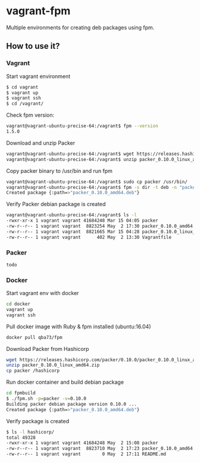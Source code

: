 # vagrant-fpm
Multiple environments for creating deb packages using fpm.

## How to use it?
### Vagrant 
Start vagrant environment
```bash
$ cd vagrant
$ vagrant up
$ vagrant ssh
$ cd /vagrant/
```
Check fpm version:
```bash
vagrant@vagrant-ubuntu-precise-64:/vagrant$ fpm --version
1.5.0
```
Download and unzip Packer
```bash
vagrant@vagrant-ubuntu-precise-64:/vagrant$ wget https://releases.hashicorp.com/packer/0.10.0/packer_0.10.0_linux_amd64.zip
vagrant@vagrant-ubuntu-precise-64:/vagrant$ unzip packer_0.10.0_linux_amd64.zip
```
Copy packer binary to /usr/bin and run fpm
```bash
vagrant@vagrant-ubuntu-precise-64:/vagrant$ sudo cp packer /usr/bin/
vagrant@vagrant-ubuntu-precise-64:/vagrant$ fpm -s dir -t deb -n "packer" -v 0.10.0 /usr/bin/packer
Created package {:path=>"packer_0.10.0_amd64.deb"}
```
Verify Packer debian package is created
```bash
vagrant@vagrant-ubuntu-precise-64:/vagrant$ ls -l
-rwxr-xr-x 1 vagrant vagrant 41684248 Mar 15 04:05 packer
-rw-r--r-- 1 vagrant vagrant  8823254 May  2 17:30 packer_0.10.0_amd64.deb
-rw-r--r-- 1 vagrant vagrant  8821665 Mar 15 04:28 packer_0.10.0_linux_amd64.zip
-rw-r--r-- 1 vagrant vagrant      402 May  2 13:30 Vagrantfile
```

### Packer
```bash
todo
```

### Docker
Start vagrant env with docker
```bash
cd docker
vagrant up
vagrant ssh
```
Pull docker image with Ruby & fpm installed (ubuntu:16.04)
```bash
docker pull qba73/fpm
```
Download Packer from Hashicorp
```bash
wget https://releases.hashicorp.com/packer/0.10.0/packer_0.10.0_linux_amd64.zip
unzip packer_0.10.0_linux_amd64.zip
cp packer /hashicorp
```
Run docker container and build debian package
```bash
cd fpmbuild
$ ./fpm.sh -p=packer -v=0.10.0
Building packer debian package version 0.10.0 ...
Created package {:path=>"packer_0.10.0_amd64.deb"}
```
Verify package is created
```bash
$ ls -l hashicorp/
total 49328
-rwxr-xr-x 1 vagrant vagrant 41684248 May  2 15:08 packer
-rw-r--r-- 1 vagrant vagrant  8823710 May  2 17:23 packer_0.10.0_amd64.deb
-rw-r--r-- 1 vagrant vagrant        0 May  2 17:11 README.md
```



